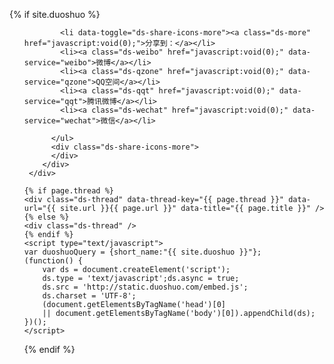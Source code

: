 {% if site.duoshuo %}
	<div class="ds-share flat" data-thread-key="{{ page.thread }}" data-title="{{ page.title }}" data-images="{{ page.thumbnail }}" data-content="{{ page.thumbnail }}" data-url="{{ page.url }}">
	    <div class="ds-share-inline">
	      <ul  class="ds-share-icons-16">
	      	
	      	<li data-toggle="ds-share-icons-more"><a class="ds-more" href="javascript:void(0);">分享到：</a></li>
	        <li><a class="ds-weibo" href="javascript:void(0);" data-service="weibo">微博</a></li>
	        <li><a class="ds-qzone" href="javascript:void(0);" data-service="qzone">QQ空间</a></li>
	        <li><a class="ds-qqt" href="javascript:void(0);" data-service="qqt">腾讯微博</a></li>
	        <li><a class="ds-wechat" href="javascript:void(0);" data-service="wechat">微信</a></li>
	      	
	      </ul>
	      <div class="ds-share-icons-more">
	      </div>
	    </div>
	 </div>
	 
	{% if page.thread %}
	<div class="ds-thread" data-thread-key="{{ page.thread }}" data-url="{{ site.url }}{{ page.url }}" data-title="{{ page.title }}" />
	{% else %}
	<div class="ds-thread" />
	{% endif %}	
	<script type="text/javascript">
	var duoshuoQuery = {short_name:"{{ site.duoshuo }}"};
	(function() {
		var ds = document.createElement('script');
		ds.type = 'text/javascript';ds.async = true;
		ds.src = 'http://static.duoshuo.com/embed.js';
		ds.charset = 'UTF-8';
		(document.getElementsByTagName('head')[0] 
		|| document.getElementsByTagName('body')[0]).appendChild(ds);
	})();
	</script>
{% endif %}
